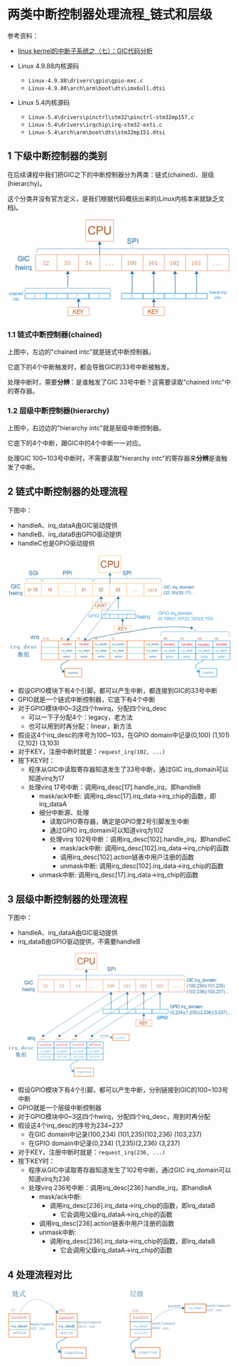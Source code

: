 # 两类中断控制器处理流程_链式和层级

参考资料：

- [linux kernel的中断子系统之（七）：GIC代码分析](http://www.wowotech.net/irq_subsystem/gic_driver.html)

- Linux 4.9.88内核源码

  - `Linux-4.9.88\drivers\gpio\gpio-mxc.c`
  - `Linux-4.9.88\arch\arm\boot\dts\imx6ull.dtsi`

- Linux 5.4内核源码
  
  - `Linux-5.4\drivers\pinctrl\stm32\pinctrl-stm32mp157.c`
  - `Linux-5.4\drivers\irqchip\irq-stm32-exti.c`
  - `Linux-5.4\arch\arm\boot\dts\stm32mp151.dtsi`

## 1 下级中断控制器的类别

在后续课程中我们把GIC之下的中断控制器分为两类：链式(chained)、层级(hierarchy)。

这个分类并没有官方定义，是我们根据代码概括出来的(Linux内核本来就缺乏文档)。

![image-20240201224306970](figures/image-20240201224306970.png)

### 1.1 链式中断控制器(chained)

上图中，左边的"chained intc"就是链式中断控制器。

它底下的4个中断触发时，都会导致GIC的33号中断被触发。

处理中断时，需要**分辨**：是谁触发了GIC 33号中断？这需要读取"chained intc"中的寄存器。

### 1.2 层级中断控制器(hierarchy)

上图中，右边边的"hierarchy intc"就是层级中断控制器。

它底下的4个中断，跟GIC中的4个中断一一对应。

处理GIC 100~103号中断时，不需要读取"hierarchy intc"的寄存器来**分辨**是谁触发了中断。

## 2 链式中断控制器的处理流程

下图中：

- handleA、irq_dataA由GIC驱动提供
- handleB、irq_dataB由GPIO驱动提供
- handleC也是GPIO驱动提供

![image-20240201224317744](figures/image-20240201224317744.png)

- 假设GPIO模块下有4个引脚，都可以产生中断，都连接到GIC的33号中断
- GPIO就是一个链式中断控制器，它底下有4个中断
- 对于GPIO模块中0~3这四个hwirq，分配四个irq_desc
  - 可以一下子分配4个：legacy，老方法
  - 也可以用到时再分配：linear，新方法
- 假设这4个irq_desc的序号为100~103，在GPIO domain中记录(0,100) (1,101)(2,102) (3,103)
- 对于KEY，注册中断时就是：`request_irq(102, ...)`
- 按下KEY时：
  - 程序从GIC中读取寄存器知道发生了33号中断，通过GIC irq_domain可以知道virq为17
  - 处理virq 17号中断：调用irq_desc[17].handle_irq，即handleB
    - mask/ack中断: 调用irq_desc[17].irq_data->irq_chip的函数，即irq_dataA
    - 细分中断源、处理
      - 读取GPIO寄存器，确定是GPIO里2号引脚发生中断
      - 通过GPIO irq_domain可以知道virq为102
      - 处理virq 102号中断：调用irq_desc[102].handle_irq，即handleC
        - mask/ack中断: 调用irq_desc[102].irq_data->irq_chip的函数
        - 调用irq_desc[102].action链表中用户注册的函数
        - unmask中断: 调用irq_desc[102].irq_data->irq_chip的函数
    - unmask中断: 调用irq_desc[17].irq_data->irq_chip的函数

## 3 层级中断控制器的处理流程

下图中：

- handleA、irq_dataA由GIC驱动提供
- irq_dataB由GPIO驱动提供，不需要handleB

![image-20240201224324487](figures/image-20240201224324487.png)

- 假设GPIO模块下有4个引脚，都可以产生中断，分别链接到GIC的100~103号中断
- GPIO就是一个层级中断控制器
- 对于GPIO模块中0~3这四个hwirq，分配四个irq_desc，用到时再分配
- 假设这4个irq_desc的序号为234~237
  - 在GIC domain中记录(100,234) (101,235)(102,236) (103,237)
  - 在GPIO domain中记录(0,234) (1,235)(2,236) (3,237)
- 对于KEY，注册中断时就是：`request_irq(236, ...)`
- 按下KEY时：
  - 程序从GIC中读取寄存器知道发生了102号中断，通过GIC irq_domain可以知道virq为236
  - 处理virq 236号中断：调用irq_desc[236].handle_irq，即handleA
    - mask/ack中断: 
      - 调用irq_desc[236].irq_data->irq_chip的函数，即irq_dataB
        - 它会调用父级irq_dataA->irq_chip的函数
    - 调用irq_desc[236].action链表中用户注册的函数
    - unmask中断: 
      - 调用irq_desc[236].irq_data->irq_chip的函数，即irq_dataB
        - 它会调用父级irq_dataA->irq_chip的函数

## 4 处理流程对比

![image-20240201224330681](figures/image-20240201224330681.png)
